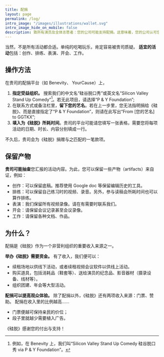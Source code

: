 ```yaml
---
title: 配捐
layout: page
permalink: /log/
intro_image: "/images/illustrations/wallet.svg"
intro_image_hide_on_mobile: false
description: 致所有演员及全体志愿者：您的公司可能支持配捐。这意味着，您的公司认可您用在《硅脱》上的时间，并可按比例给《硅脱》捐钱（通常高达 $15/hr）。
---
```


当然，不是所有活动都合适。单纯的吃喝玩乐，肯定容易被贵司质疑。
**适宜的活动**包括：创作、排练、表演、开会、工作。

## 操作方法

在贵司的配捐平台（如 Benevity、 YourCause）上，
1. **指定受益组织。** 搜索我们的中文名“硅谷脱口秀”或英文名“Silicon Valley Stand Up Comedy”[^1]。若无此项目，请选择“P & Y Foundation”;
2. 在联系方式或备注栏里，**留下您的艺名**。若在上一步里，您无法指明捐给《硅脱》、而是直接指定了“P & Y Foundation”，则请在此写出“From [您的艺名] to GGTKX”;
3. **填入为《硅脱》所耗时间**。贵司的平台可能请您填写一张表格，需要您将每项活动的日期、时长、内容分别填成一行。

[^1]: 例如，在 Benevity 上，我们叫“Silicon Valley Stand Up Comedy 硅谷脱口秀 via P & Y Foundation”。

不久后，贵司会为《硅脱》捐赠与之匹配的一笔款项。

## 保留产物

**贵司可能抽查**您汇报的活动内容。为此，您可以保留一些产物（artifacts）来自证，例如：
- 创作：可以保留底稿。推荐使用 Google doc 等保留编辑历史的工具。
- 排练：可以保留自己练习时的视频、录音。另外，参与读稿会所耗时间也可以算作排练。
- 表演：我们保留所有视频录像。请在有需要时联系我们。
- 开会：请保留会议记录甚至会议录像。
- 工作：请保留各种文档、作品。

## 为什么？

配捐是《硅脱》作为一个非营利组织的重要收入来源之一。

**举办《硅脱》需要资金。** 有了收入，我们便可以：
- 续租场地以供线下活动，或者续租视频会议软件以供线上活动。
- 购买道具，包括消耗品（鞋套等）、送给演员的纪念品、影音器材（摄录设备、线材等）。
- 组织团建、年会等大型活动。

**配捐可以提高观众体验。** 除了配捐以外，《硅脱》还有两项收入来源：门票、赞助。
配捐在收入里的比例越高……
- 门票便越可保持亲民的价位；
- 段子里就越少需要植入广告。

《硅脱》感谢您的付出与支持！
